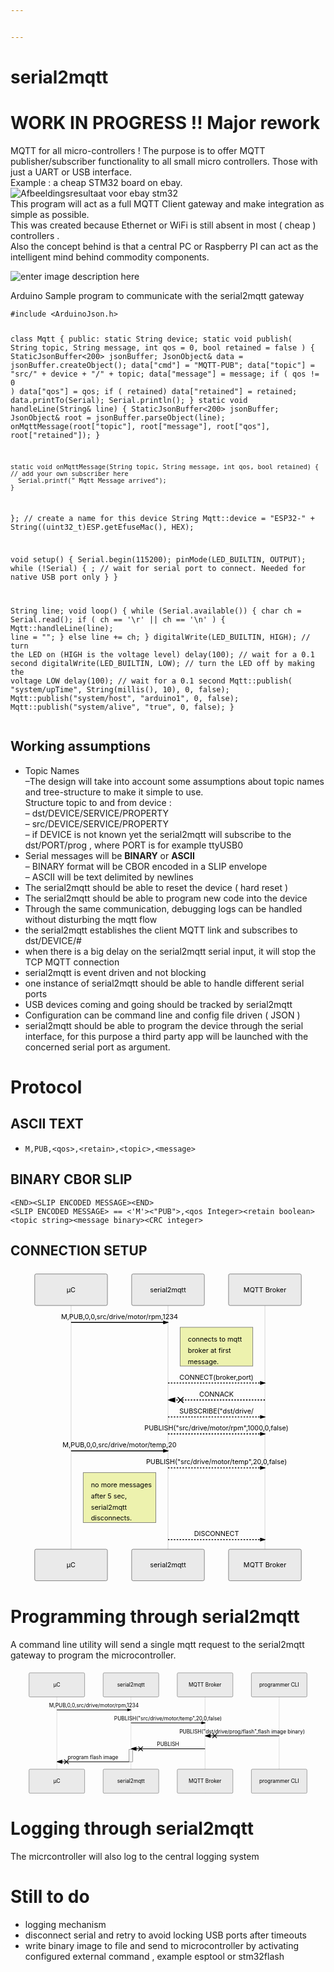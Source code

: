 ```yaml
---


---
```


<h1 id="serial2mqtt">serial2mqtt</h1>
<h1 id="work-in-progress--major-rework">WORK IN PROGRESS !! Major rework</h1>


<p>MQTT for all micro-controllers ! The purpose is to offer MQTT publisher/subscriber functionality to all small micro controllers. Those with just a UART or USB interface.<br>
Example : a cheap STM32 board on ebay.<br>
<img src="http://www.rogerclark.net/wp-content/uploads/2014/11/STM32Mini-300x300.jpg" alt="Afbeeldingsresultaat voor ebay stm32"><br>
This program will act as a full MQTT Client gateway and make integration as simple as possible.<br>
This was created because Ethernet or WiFi is still absent in most ( cheap ) controllers .<br>
Also the concept behind is that a central PC or Raspberry PI can act as the intelligent mind behind commodity components.</p>
<p><img src="http://drive.google.com/uc?export=view&amp;id=1rGeHOaMEGLJJqxFsd5fnaAE7N1DHoJUI" alt="enter image description here"></p>
<p>Arduino Sample program to communicate with the serial2mqtt  gateway</p>
<pre><code>#include &lt;ArduinoJson.h&gt;

class Mqtt {
  public:
    static String device;
    static void publish( String topic, String message, int qos = 0, bool retained = false ) {
      StaticJsonBuffer&lt;200&gt; jsonBuffer;
      JsonObject&amp; data = jsonBuffer.createObject();
      data["cmd"] = "MQTT-PUB";
      data["topic"] = "src/" + device + "/" + topic;
      data["message"] = message;
      if ( qos != 0 ) data["qos"] = qos;
      if ( retained) data["retained"] = retained;
      data.printTo(Serial);
      Serial.println();
    }
    static void handleLine(String&amp; line) {
      StaticJsonBuffer&lt;200&gt; jsonBuffer;
      JsonObject&amp; root = jsonBuffer.parseObject(line);
      onMqttMessage(root["topic"], root["message"], root["qos"], root["retained"]);
    }

    static void onMqttMessage(String topic, String message, int qos, bool retained) {
    // add your own subscriber here 
      Serial.printf(" Mqtt Message arrived");
    }
};
// create a name for this device
String Mqtt::device = "ESP32-" + String((uint32_t)ESP.getEfuseMac(), HEX);

void setup() {
  Serial.begin(115200);
  pinMode(LED_BUILTIN, OUTPUT);
  while (!Serial) {
    ; // wait for serial port to connect. Needed for native USB port only
  }
}

String line;
void loop() {
  while (Serial.available()) {
    char ch = Serial.read();
    if ( ch == '\r' || ch == '\n' ) {
      Mqtt::handleLine(line);
      line = "";
    } else
      line += ch;
  }
  digitalWrite(LED_BUILTIN, HIGH);   // turn the LED on (HIGH is the voltage level)
  delay(100);                       // wait for a 0.1 second
  digitalWrite(LED_BUILTIN, LOW);    // turn the LED off by making the voltage LOW
  delay(100);                       // wait for a 0.1 second
  Mqtt::publish( "system/upTime", String(millis(), 10), 0, false);
  Mqtt::publish("system/host", "arduino1", 0, false);
  Mqtt::publish("system/alive", "true", 0, false);
  }
</code></pre>
<h2 id="working-assumptions">Working assumptions</h2>
<ul>
<li>Topic Names<br>
–The design will take into account some assumptions about topic names and tree-structure to make it simple to use.<br>
Structure topic to and from  device :<br>
– dst/DEVICE/SERVICE/PROPERTY<br>
– src/DEVICE/SERVICE/PROPERTY<br>
– if DEVICE is not known yet the serial2mqtt will subscribe to the dst/PORT/prog , where PORT is for example ttyUSB0</li>
<li>Serial messages will be <strong>BINARY</strong> or <strong>ASCII</strong><br>
– BINARY format will be CBOR encoded in a SLIP envelope<br>
– ASCII will be text delimited by newlines</li>
<li>The serial2mqtt should be able to reset the device ( hard reset )</li>
<li>The serial2mqtt should be able to program new code into the device</li>
<li>Through the same communication, debugging logs can be handled without disturbing the mqtt flow</li>
<li>the serial2mqtt establishes the client MQTT link and subscribes to dst/DEVICE/#</li>
<li>when there is a big delay on the serial2mqtt serial input, it will stop the TCP MQTT connection</li>
<li>serial2mqtt is event driven and not blocking</li>
<li>one instance of serial2mqtt should be able to handle different serial ports</li>
<li>USB devices coming and going should be tracked by serial2mqtt</li>
<li>Configuration can be command line and config file driven ( JSON )</li>
<li>serial2mqtt should be able to program the device through the serial interface, for this purpose a third party app will be launched with the concerned serial port as argument.</li>
</ul>
<h1 id="protocol">Protocol</h1>
<h2 id="ascii-text">ASCII TEXT</h2>
<ul>
<li><code>M,PUB,&lt;qos&gt;,&lt;retain&gt;,&lt;topic&gt;,&lt;message&gt;</code></li>
</ul>
<h2 id="binary-cbor-slip">BINARY CBOR SLIP</h2>
<pre><code>&lt;END&gt;&lt;SLIP ENCODED MESSAGE&gt;&lt;END&gt;
&lt;SLIP ENCODED MESSAGE&gt; == &lt;'M'&gt;&lt;"PUB"&gt;,&lt;qos Integer&gt;&lt;retain boolean&gt;&lt;topic string&gt;&lt;message binary&gt;&lt;CRC integer&gt;
</code></pre>
<h2 id="connection-setup">CONNECTION SETUP</h2>
<div class="mermaid"><svg xmlns="http://www.w3.org/2000/svg" id="mermaid-svg-t5WEsfqNT49Vsbxs" height="100%" width="100%" style="max-width:650px;" viewBox="-50 -10 650 644"><g></g><g><line id="actor14" x1="75" y1="5" x2="75" y2="633" class="actor-line" stroke-width="0.5px" stroke="#999"></line><rect x="0" y="0" fill="#eaeaea" stroke="#666" width="150" height="65" rx="3" ry="3" class="actor"></rect><text x="75" y="32.5" dominant-baseline="central" alignment-baseline="central" class="actor" style="text-anchor: middle;"><tspan x="75" dy="0">µC</tspan></text></g><g><line id="actor15" x1="275" y1="5" x2="275" y2="633" class="actor-line" stroke-width="0.5px" stroke="#999"></line><rect x="200" y="0" fill="#eaeaea" stroke="#666" width="150" height="65" rx="3" ry="3" class="actor"></rect><text x="275" y="32.5" dominant-baseline="central" alignment-baseline="central" class="actor" style="text-anchor: middle;"><tspan x="275" dy="0">serial2mqtt</tspan></text></g><g><line id="actor16" x1="475" y1="5" x2="475" y2="633" class="actor-line" stroke-width="0.5px" stroke="#999"></line><rect x="400" y="0" fill="#eaeaea" stroke="#666" width="150" height="65" rx="3" ry="3" class="actor"></rect><text x="475" y="32.5" dominant-baseline="central" alignment-baseline="central" class="actor" style="text-anchor: middle;"><tspan x="475" dy="0">MQTT Broker</tspan></text></g><defs><marker id="arrowhead" refX="5" refY="2" markerWidth="6" markerHeight="4" orient="auto"><path d="M 0,0 V 4 L6,2 Z"></path></marker></defs><defs><marker id="crosshead" markerWidth="15" markerHeight="8" orient="auto" refX="16" refY="4"><path fill="black" stroke="#000000" stroke-width="1px" d="M 9,2 V 6 L16,4 Z" style="stroke-dasharray: 0, 0;"></path><path fill="none" stroke="#000000" stroke-width="1px" d="M 0,1 L 6,7 M 6,1 L 0,7" style="stroke-dasharray: 0, 0;"></path></marker></defs><g><text x="175" y="93" class="messageText" style="text-anchor: middle;">M,PUB,0,0,src/drive/motor/rpm,1234</text><line x1="75" y1="100" x2="275" y2="100" class="messageLine0" stroke-width="2" stroke="black" marker-end="url(#arrowhead)" style="fill: none;"></line></g><g><rect x="300" y="110" fill="#EDF2AE" stroke="#666" width="150" height="80" rx="0" ry="0" class="note"></rect><text x="316" y="140" fill="black" class="noteText"><tspan x="316">connects to mqtt</tspan><tspan dy="23" x="316">broker at first</tspan><tspan dy="23" x="316">message.</tspan></text></g><g><text x="375" y="218" class="messageText" style="text-anchor: middle;">CONNECT(broker,port)</text><line x1="275" y1="225" x2="475" y2="225" class="messageLine1" stroke-width="2" stroke="black" marker-end="url(#arrowhead)" style="stroke-dasharray: 3, 3; fill: none;"></line></g><g><text x="375" y="253" class="messageText" style="text-anchor: middle;">CONNACK</text><line x1="475" y1="260" x2="275" y2="260" class="messageLine1" stroke-width="2" stroke="black" marker-end="url(#crosshead)" style="stroke-dasharray: 3, 3; fill: none;"></line></g><g><text x="375" y="288" class="messageText" style="text-anchor: middle;">SUBSCRIBE("dst/drive/</text><line x1="275" y1="295" x2="475" y2="295" class="messageLine1" stroke-width="2" stroke="black" marker-end="url(#arrowhead)" style="stroke-dasharray: 3, 3; fill: none;"></line></g><g><text x="375" y="323" class="messageText" style="text-anchor: middle;">PUBLISH("src/drive/motor/rpm",1000,0,false)</text><line x1="275" y1="330" x2="475" y2="330" class="messageLine1" stroke-width="2" stroke="black" marker-end="url(#arrowhead)" style="stroke-dasharray: 3, 3; fill: none;"></line></g><g><text x="175" y="358" class="messageText" style="text-anchor: middle;">M,PUB,0,0,src/drive/motor/temp,20</text><line x1="75" y1="365" x2="275" y2="365" class="messageLine0" stroke-width="2" stroke="black" marker-end="url(#arrowhead)" style="fill: none;"></line></g><g><text x="375" y="393" class="messageText" style="text-anchor: middle;">PUBLISH("src/drive/motor/temp",20,0,false)</text><line x1="275" y1="400" x2="475" y2="400" class="messageLine1" stroke-width="2" stroke="black" marker-end="url(#arrowhead)" style="stroke-dasharray: 3, 3; fill: none;"></line></g><g><rect x="100" y="410" fill="#EDF2AE" stroke="#666" width="150" height="103" rx="0" ry="0" class="note"></rect><text x="116" y="440" fill="black" class="noteText"><tspan x="116">no more messages</tspan><tspan dy="23" x="116">after 5 sec,</tspan><tspan dy="23" x="116">serial2mqtt</tspan><tspan dy="23" x="116">disconnects.</tspan></text></g><g><text x="375" y="541" class="messageText" style="text-anchor: middle;">DISCONNECT</text><line x1="275" y1="548" x2="475" y2="548" class="messageLine1" stroke-width="2" stroke="black" marker-end="url(#arrowhead)" style="stroke-dasharray: 3, 3; fill: none;"></line></g><g><rect x="0" y="568" fill="#eaeaea" stroke="#666" width="150" height="65" rx="3" ry="3" class="actor"></rect><text x="75" y="600.5" dominant-baseline="central" alignment-baseline="central" class="actor" style="text-anchor: middle;"><tspan x="75" dy="0">µC</tspan></text></g><g><rect x="200" y="568" fill="#eaeaea" stroke="#666" width="150" height="65" rx="3" ry="3" class="actor"></rect><text x="275" y="600.5" dominant-baseline="central" alignment-baseline="central" class="actor" style="text-anchor: middle;"><tspan x="275" dy="0">serial2mqtt</tspan></text></g><g><rect x="400" y="568" fill="#eaeaea" stroke="#666" width="150" height="65" rx="3" ry="3" class="actor"></rect><text x="475" y="600.5" dominant-baseline="central" alignment-baseline="central" class="actor" style="text-anchor: middle;"><tspan x="475" dy="0">MQTT Broker</tspan></text></g></svg></div>
<h1 id="programming-through-serial2mqtt">Programming through serial2mqtt</h1>
<p>A command line utility will send a single mqtt request to the serial2mqtt gateway to program the microcontroller.</p>
<div class="mermaid"><svg xmlns="http://www.w3.org/2000/svg" id="mermaid-svg-PqPKm6OIKahQzHnu" height="100%" width="100%" style="max-width:850px;" viewBox="-50 -10 850 336"><g></g><g><line id="actor17" x1="75" y1="5" x2="75" y2="325" class="actor-line" stroke-width="0.5px" stroke="#999"></line><rect x="0" y="0" fill="#eaeaea" stroke="#666" width="150" height="65" rx="3" ry="3" class="actor"></rect><text x="75" y="32.5" dominant-baseline="central" alignment-baseline="central" class="actor" style="text-anchor: middle;"><tspan x="75" dy="0">µC</tspan></text></g><g><line id="actor18" x1="275" y1="5" x2="275" y2="325" class="actor-line" stroke-width="0.5px" stroke="#999"></line><rect x="200" y="0" fill="#eaeaea" stroke="#666" width="150" height="65" rx="3" ry="3" class="actor"></rect><text x="275" y="32.5" dominant-baseline="central" alignment-baseline="central" class="actor" style="text-anchor: middle;"><tspan x="275" dy="0">serial2mqtt</tspan></text></g><g><line id="actor19" x1="475" y1="5" x2="475" y2="325" class="actor-line" stroke-width="0.5px" stroke="#999"></line><rect x="400" y="0" fill="#eaeaea" stroke="#666" width="150" height="65" rx="3" ry="3" class="actor"></rect><text x="475" y="32.5" dominant-baseline="central" alignment-baseline="central" class="actor" style="text-anchor: middle;"><tspan x="475" dy="0">MQTT Broker</tspan></text></g><g><line id="actor20" x1="675" y1="5" x2="675" y2="325" class="actor-line" stroke-width="0.5px" stroke="#999"></line><rect x="600" y="0" fill="#eaeaea" stroke="#666" width="150" height="65" rx="3" ry="3" class="actor"></rect><text x="675" y="32.5" dominant-baseline="central" alignment-baseline="central" class="actor" style="text-anchor: middle;"><tspan x="675" dy="0">programmer CLI</tspan></text></g><defs><marker id="arrowhead" refX="5" refY="2" markerWidth="6" markerHeight="4" orient="auto"><path d="M 0,0 V 4 L6,2 Z"></path></marker></defs><defs><marker id="crosshead" markerWidth="15" markerHeight="8" orient="auto" refX="16" refY="4"><path fill="black" stroke="#000000" stroke-width="1px" d="M 9,2 V 6 L16,4 Z" style="stroke-dasharray: 0, 0;"></path><path fill="none" stroke="#000000" stroke-width="1px" d="M 0,1 L 6,7 M 6,1 L 0,7" style="stroke-dasharray: 0, 0;"></path></marker></defs><g><text x="175" y="93" class="messageText" style="text-anchor: middle;">M,PUB,0,0,src/drive/motor/rpm,1234</text><line x1="75" y1="100" x2="275" y2="100" class="messageLine0" stroke-width="2" stroke="black" marker-end="url(#arrowhead)" style="fill: none;"></line></g><g><text x="375" y="128" class="messageText" style="text-anchor: middle;">PUBLISH("src/drive/motor/temp",20,0,false)</text><line x1="275" y1="135" x2="475" y2="135" class="messageLine0" stroke-width="2" stroke="black" marker-end="url(#arrowhead)" style="fill: none;"></line></g><g><text x="575" y="163" class="messageText" style="text-anchor: middle;">PUBLISH("dst/drive/prog/flash",flash image binary)</text><line x1="675" y1="170" x2="475" y2="170" class="messageLine0" stroke-width="2" stroke="black" marker-end="url(#crosshead)" style="fill: none;"></line></g><g><text x="375" y="198" class="messageText" style="text-anchor: middle;">PUBLISH</text><line x1="475" y1="205" x2="275" y2="205" class="messageLine0" stroke-width="2" stroke="black" marker-end="url(#crosshead)" style="fill: none;"></line></g><g><rect x="270" y="207" fill="#f4f4f4" stroke="#666" width="10" height="33" rx="0" ry="0"></rect></g><g><text x="172.5" y="233" class="messageText" style="text-anchor: middle;">program flash image</text><line x1="270" y1="240" x2="75" y2="240" class="messageLine0" stroke-width="2" stroke="black" marker-end="url(#crosshead)" style="fill: none;"></line></g><g><rect x="0" y="260" fill="#eaeaea" stroke="#666" width="150" height="65" rx="3" ry="3" class="actor"></rect><text x="75" y="292.5" dominant-baseline="central" alignment-baseline="central" class="actor" style="text-anchor: middle;"><tspan x="75" dy="0">µC</tspan></text></g><g><rect x="200" y="260" fill="#eaeaea" stroke="#666" width="150" height="65" rx="3" ry="3" class="actor"></rect><text x="275" y="292.5" dominant-baseline="central" alignment-baseline="central" class="actor" style="text-anchor: middle;"><tspan x="275" dy="0">serial2mqtt</tspan></text></g><g><rect x="400" y="260" fill="#eaeaea" stroke="#666" width="150" height="65" rx="3" ry="3" class="actor"></rect><text x="475" y="292.5" dominant-baseline="central" alignment-baseline="central" class="actor" style="text-anchor: middle;"><tspan x="475" dy="0">MQTT Broker</tspan></text></g><g><rect x="600" y="260" fill="#eaeaea" stroke="#666" width="150" height="65" rx="3" ry="3" class="actor"></rect><text x="675" y="292.5" dominant-baseline="central" alignment-baseline="central" class="actor" style="text-anchor: middle;"><tspan x="675" dy="0">programmer CLI</tspan></text></g></svg></div>
<h1 id="logging-through-serial2mqtt">Logging through serial2mqtt</h1>
<p>The micrcontroller will also log to the central logging system</p>
<h1 id="still-to-do">Still to do</h1>
<ul>
<li>logging mechanism</li>
<li>disconnect serial and retry to avoid locking USB ports after timeouts</li>
<li>write binary image to file and send to microcontroller by activating configured external command , example esptool or stm32flash</li>
</ul>

